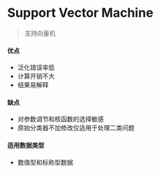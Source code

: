 # Support Vector Machine
> 支持向量机

#### 优点
* 泛化错误率低
* 计算开销不大
* 结果易解释
#### 缺点
* 对参数调节和核函数的选择敏感
* 原始分类器不加修改仅适用于处理二类问题

#### 适用数据类型
* 数值型和标称型数据

